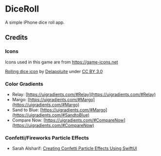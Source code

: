 # DiceRoll

A simple iPhone dice roll app.

## Credits

### Icons
Icons used in this game are from https://game-icons.net

[Rolling dice icon](https://game-icons.net/1x1/delapouite/rolling-dices.html) by [Delapoluite](https://delapouite.com/) under [CC BY 3.0](https://creativecommons.org/licenses/by/3.0/)


### Color Gradients
 - Relay: [https://uigradients.com/#Relay](https://uigradients.com/#Relay)
 - Margo: [https://uigradients.com/#Margo](https://uigradients.com/#Margo)
 - Sand to Blue: [https://uigradients.com/#Margo](https://uigradients.com/#SandtoBlue)
 - Compare Now: [https://uigradients.com/#CompareNow](https://uigradients.com/#CompareNow)

### Confetti/Fireworks Particle Effects
 - Sarah Alsharif: [Creating Confetti Particle Effects Using SwiftUI](https://betterprogramming.pub/creating-confetti-particle-effects-using-swiftui-afda4240de6b)
